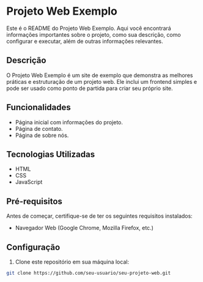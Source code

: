 # Projeto Web Exemplo

Este é o README do Projeto Web Exemplo. Aqui você encontrará informações importantes sobre o projeto, como sua descrição, como configurar e executar, além de outras informações relevantes.

## Descrição

O Projeto Web Exemplo é um site de exemplo que demonstra as melhores práticas e estruturação de um projeto web. Ele inclui um frontend simples e pode ser usado como ponto de partida para criar seu próprio site.

## Funcionalidades

- Página inicial com informações do projeto.
- Página de contato.
- Página de sobre nós.

## Tecnologias Utilizadas

- HTML
- CSS
- JavaScript

## Pré-requisitos

Antes de começar, certifique-se de ter os seguintes requisitos instalados:

- Navegador Web (Google Chrome, Mozilla Firefox, etc.)

## Configuração

1. Clone este repositório em sua máquina local:

```bash
git clone https://github.com/seu-usuario/seu-projeto-web.git
